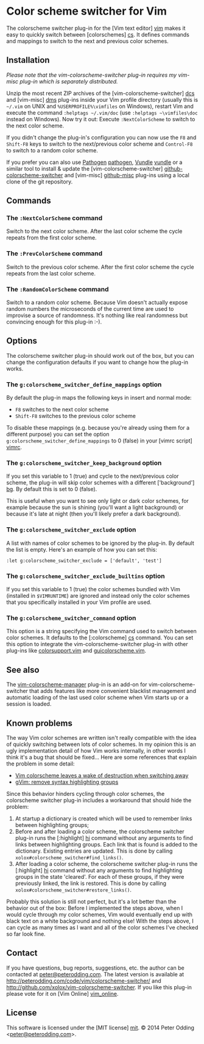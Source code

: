 # Color scheme switcher for Vim

The colorscheme switcher plug-in for the [Vim text editor] [vim] makes it easy to quickly switch between [colorschemes] [cs]. It defines commands and mappings to switch to the next and previous color schemes.

## Installation

*Please note that the vim-colorscheme-switcher plug-in requires my vim-misc plug-in which is separately distributed.*

Unzip the most recent ZIP archives of the [vim-colorscheme-switcher] [dcs] and [vim-misc] [dms] plug-ins inside your Vim profile directory (usually this is `~/.vim` on UNIX and `%USERPROFILE%\vimfiles` on Windows), restart Vim and execute the command `:helptags ~/.vim/doc` (use `:helptags ~\vimfiles\doc` instead on Windows). Now try it out: Execute `:NextColorScheme` to switch to the next color scheme.

If you didn't change the plug-in's configuration you can now use the `F8` and `Shift-F8` keys to switch to the next/previous color scheme and `Control-F8` to switch to a random color scheme.

If you prefer you can also use [Pathogen] [pathogen], [Vundle] [vundle] or a similar tool to install & update the [vim-colorscheme-switcher] [github-colorscheme-switcher] and [vim-misc] [github-misc] plug-ins using a local clone of the git repository.

## Commands

### The `:NextColorScheme` command

Switch to the next color scheme. After the last color scheme the cycle repeats from the first color scheme.

### The `:PrevColorScheme` command

Switch to the previous color scheme. After the first color scheme the cycle repeats from the last color scheme.

### The `:RandomColorScheme` command

Switch to a random color scheme. Because Vim doesn't actually expose random numbers the microseconds of the current time are used to improvise a source of randomness. It's nothing like real randomness but convincing enough for this plug-in :-).

## Options

The colorscheme switcher plug-in should work out of the box, but you can change the configuration defaults if you want to change how the plug-in works.

### The `g:colorscheme_switcher_define_mappings` option

By default the plug-in maps the following keys in insert and normal mode:

- `F8` switches to the next color scheme
- `Shift-F8` switches to the previous color scheme

To disable these mappings (e.g. because you're already using them for a different purpose) you can set the option `g:colorscheme_switcher_define_mappings` to 0 (false) in your [vimrc script] [vimrc].

### The `g:colorscheme_switcher_keep_background` option

If you set this variable to 1 (true) and cycle to the next/previous color scheme, the plug-in will skip color schemes with a different ['background'] [bg]. By default this is set to 0 (false).

This is useful when you want to see only light or dark color schemes, for example because the sun is shining (you'll want a light background) or because it's late at night (then you'll likely prefer a dark background).

### The `g:colorscheme_switcher_exclude` option

A list with names of color schemes to be ignored by the plug-in. By default the list is empty. Here's an example of how you can set this:

    :let g:colorscheme_switcher_exclude = ['default', 'test']

### The `g:colorscheme_switcher_exclude_builtins` option

If you set this variable to 1 (true) the color schemes bundled with Vim (installed in `$VIMRUNTIME`) are ignored and instead only the color schemes that you specifically installed in your Vim profile are used.

### The `g:colorscheme_switcher_command` option

This option is a string specifying the Vim command used to switch between color schemes. It defaults to the [:colorscheme] [cs] command. You can set this option to integrate the vim-colorscheme-switcher plug-in with other plug-ins like [colorsupport.vim](https://github.com/vim-scripts/colorsupport.vim) and [guicolorscheme.vim](https://github.com/vim-scripts/guicolorscheme.vim).

## See also

The [vim-colorscheme-manager](https://github.com/Taverius/vim-colorscheme-manager) plug-in is an add-on for vim-colorscheme-switcher that adds features like more convenient blacklist management and automatic loading of the last used color scheme when Vim starts up or a session is loaded.

## Known problems

The way Vim color schemes are written isn't really compatible with the idea of quickly switching between lots of color schemes. In my opinion this is an ugly implementation detail of how Vim works internally, in other words I think it's a bug that should be fixed... Here are some references that explain the problem in some detail:

- [Vim colorscheme leaves a wake of destruction when switching away](https://github.com/altercation/solarized/issues/102)
- [gVim: remove syntax highlighting groups](http://stackoverflow.com/questions/12915797/gvim-remove-syntax-highlighting-groups)

Since this behavior hinders cycling through color schemes, the colorscheme switcher plug-in includes a workaround that should hide the problem:

1. At startup a dictionary is created which will be used to remember links between highlighting groups;
2. Before and after loading a color scheme, the colorscheme switcher plug-in runs the [:highlight] [hi] command without any arguments to find links between highlighting groups. Each link that is found is added to the dictionary. Existing entries are updated. This is done by calling `xolox#colorscheme_switcher#find_links()`.
3. After loading a color scheme, the colorscheme switcher plug-in runs the [:highlight] [hi] command without any arguments to find highlighting groups in the state 'cleared'. For each of these groups, if they were previously linked, the link is restored. This is done by calling `xolox#colorscheme_switcher#restore_links()`.

Probably this solution is still not perfect, but it's a lot better than the behavior out of the box: Before I implemented the steps above, when I would cycle through my color schemes, Vim would eventually end up with black text on a white background and nothing else! With the steps above, I can cycle as many times as I want and all of the color schemes I've checked so far look fine.

## Contact

If you have questions, bug reports, suggestions, etc. the author can be contacted at <peter@peterodding.com>. The latest version is available at <http://peterodding.com/code/vim/colorscheme-switcher/> and <http://github.com/xolox/vim-colorscheme-switcher>. If you like this plug-in please vote for it on [Vim Online] [vim_online].

## License

This software is licensed under the [MIT license] [mit].
© 2014 Peter Odding &lt;<peter@peterodding.com>&gt;.


[bg]: http://vimdoc.sourceforge.net/htmldoc/options.html#'background'
[cs]: http://vimdoc.sourceforge.net/htmldoc/syntax.html#:colorscheme
[dcs]: http://peterodding.com/code/vim/downloads/colorscheme-switcher.zip
[dms]: http://peterodding.com/code/vim/downloads/misc.zip
[github-colorscheme-switcher]: http://github.com/xolox/vim-colorscheme-switcher
[github-misc]: http://github.com/xolox/vim-misc
[hi]: http://vimdoc.sourceforge.net/htmldoc/syntax.html#:highlight
[mit]: http://en.wikipedia.org/wiki/MIT_License
[pathogen]: http://www.vim.org/scripts/script.php?script_id=2332
[vim]: http://www.vim.org/
[vim_online]: http://www.vim.org/scripts/script.php?script_id=4586
[vimrc]: http://vimdoc.sourceforge.net/htmldoc/starting.html#vimrc
[vundle]: https://github.com/gmarik/vundle
